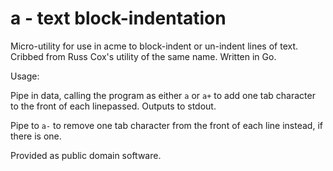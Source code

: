 a - text block-indentation
======

Micro-utility for use in acme to block-indent or un-indent lines of text.  Cribbed from Russ Cox's utility of the same name.  Written in Go.

Usage:

Pipe in data, calling the program as either `a` or `a+` to add one tab character to the front of each linepassed.  Outputs to stdout.

Pipe to `a-` to remove one tab character from the front of each line instead, if there is one.

Provided as public domain software.
